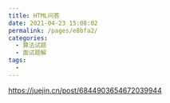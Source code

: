 ```yaml
---
title: HTML问答
date: 2021-04-23 15:08:02
permalink: /pages/e8bfa2/
categories:
  - 算法试题
  - 面试题解
tags:
  -
---
```



https://juejin.cn/post/6844903654672039944